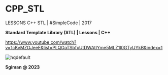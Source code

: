 # CPP_STL
LESSONS C++ STL | #SimpleCode | 2017

**Standard Template Library (STL) | Lessons | C++**

https://www.youtube.com/watch?v=1cKvMZOJeeE&list=PLQOaTSbfxUtDWAtIYme5MLZ1l0GTyUYkB&index=1

![hqdefault](https://github.com/sgiman/CPP_STL/assets/7030369/bf4c252d-5fa4-49de-8e53-af102bbb35a7)



**Sgiman @ 2023**
